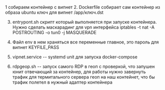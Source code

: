 1 собираем контейнер с випнет 
2. Dockerfile собирает сам контейнер из образа ubuntu
   ключ для випнет /app/ключ.dst 
   
3. entrypont.sh скрипт который выполняется при запуске контейнера. 
   Нужно сделать маскарадинг для vpn интерфейса
   iptables -t nat -A POSTROUTING -o tun0 -j MASQUERADE
   
4. Файл env в нем храняться все переменные главное, это пароль для випнет KEYFILE_PASS
5. vipnet.service -- systemd unit для запуска docker-compose
     
7.  rdpgeop.sh -- запуск самого RDP в геоп с проверкой, что запушен юнит отвечающий за контейнер, 
    для работы нужно завернуть трафик для термитального сервера геоп на наш контейнет, что бы трафик полетел в нужный адаптер контейнера 
       
